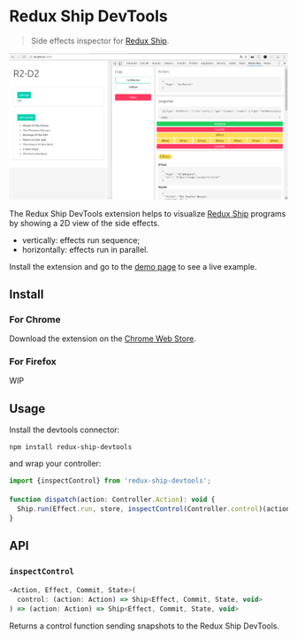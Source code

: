 # Redux Ship DevTools
> Side effects inspector for [Redux Ship](https://github.com/clarus/redux-ship).

<img src='https://raw.githubusercontent.com/clarus/redux-ship-devtools/master/screenshot.png' alt='Screenshot'>

The Redux Ship DevTools extension helps to visualize [Redux Ship](https://github.com/clarus/redux-ship) programs by showing a 2D view of the side effects.
* vertically: effects run sequence;
* horizontally: effects run in parallel.

Install the extension and go to the [demo page](https://clarus.github.io/redux-ship/) to see a live example.

## Install
### For Chrome
Download the extension on the [Chrome Web Store](https://chrome.google.com/webstore/detail/redux-ship-devtools/kbcgcifbcgamdlgdahbfangmfiofpmni).

### For Firefox
WIP

## Usage
Install the devtools connector:
```
npm install redux-ship-devtools
```
and wrap your controller:
```js
import {inspectControl} from 'redux-ship-devtools';

function dispatch(action: Controller.Action): void {
  Ship.run(Effect.run, store, inspectControl(Controller.control)(action));
}
```

## API
### `inspectControl`
```js
<Action, Effect, Commit, State>(
  control: (action: Action) => Ship<Effect, Commit, State, void>
) => (action: Action) => Ship<Effect, Commit, State, void>
```

Returns a control function sending snapshots to the Redux Ship DevTools.
